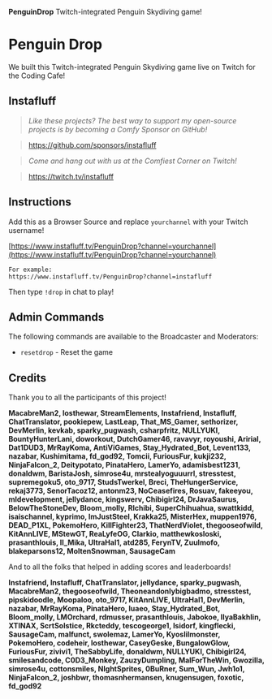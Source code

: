 **PenguinDrop** Twitch-integrated Penguin Skydiving game!

# Penguin Drop
We built this Twitch-integrated Penguin Skydiving game live on Twitch for the Coding Cafe!

## Instafluff ##
> *Like these projects? The best way to support my open-source projects is by becoming a Comfy Sponsor on GitHub!*

> https://github.com/sponsors/instafluff

> *Come and hang out with us at the Comfiest Corner on Twitch!*

> https://twitch.tv/instafluff

## Instructions ##

Add this as a Browser Source and replace `yourchannel` with your Twitch username!

[https://www.instafluff.tv/PenguinDrop?channel=yourchannel](https://www.instafluff.tv/PenguinDrop?channel=yourchannel)

```
For example:
https://www.instafluff.tv/PenguinDrop?channel=instafluff
```

Then type `!drop` in chat to play!

## Admin Commands

The following commands are available to the Broadcaster and Moderators:

- `resetdrop` - Reset the game

## Credits ##
Thank you to all the participants of this project!

**MacabreMan2, losthewar, StreamElements, Instafriend, Instafluff, ChatTranslator, pookiepew, LastLeap, That_MS_Gamer, sethorizer, DevMerlin, kevkab, sparky_pugwash, csharpfritz, NULLYUKI, BountyHunterLani, doworkout, DutchGamer46, ravavyr, royoushi, Aririal, Dat1DUD3, MrRayKoma, AntiViGames, Stay_Hydrated_Bot, Levent133, nazabar, Kushimitama, fd_god92, Tomcii, FuriousFur, kukji232, NinjaFalcon_2, Deitypotato, PinataHero, LamerYo, adamisbest1231, donaldwm, BaristaJosh, simrose4u, mrstealyoguuurrl, stresstest, supremegoku5, oto_9717, StudsTwerkel, Breci, TheHungerService, rekaj3773, SenorTacoz12, antonm23, NoCeasefires, Rosuav, fakeeyou, mldevelopment, jellydance, kingswerv, Chibigirl24, DrJavaSaurus, BelowTheStoneDev, Bloom_molly, Rlchibi, SuperChihuahua, swattkidd, isaischannel, kyprimo, ImJustSteel, Krakka25, MisterHex, muppen1976, DEAD_P1XL, PokemoHero, KillFighter23, ThatNerdViolet, thegooseofwild, KitAnnLIVE, MStewGT, ReaLyfeOG, Clarkio, matthewkosloski, prasanthlouis, Il_Mika, UltraHal1, atd285, FerynTV, Zuulmofo, blakeparsons12, MoltenSnowman, SausageCam**

And to all the folks that helped in adding scores and leaderboards!

**Instafriend, Instafluff, ChatTranslator, jellydance, sparky_pugwash, MacabreMan2, thegooseofwild, Theoneandonlybigbadmo, stresstest, pipskidoodle, Moopaloo, oto_9717, KitAnnLIVE, UltraHal1, DevMerlin, nazabar, MrRayKoma, PinataHero, luaeo, Stay_Hydrated_Bot, Bloom_molly, LMOrchard, rdmusser, prasanthlouis, Jabokoe, IlyaBakhlin, XTlNAX, ScrtSolstice, Rkcteddy, tescogeorge1, Isidorf, kingflecki, SausageCam, malfunct, swolemaz, LamerYo, Kyoslilmonster, PokemoHero, codeheir, losthewar, CaseyGeske, BungalowGlow, FuriousFur, zivivi1, TheSabbyLife, donaldwm, NULLYUKI, Chibigirl24, smilesandcode, C0D3_Monkey, ZauzyDumpling, MalForTheWin, Gwozilla, simrose4u, cottonsmiles, NlghtSprites, 0BuRner, Sum_Wun, Jwh1o1, NinjaFalcon_2, joshbwr, thomasnhermansen, knugensugen, foxotic, fd_god92**
